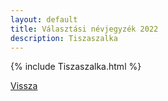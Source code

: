 ```yaml
---
layout: default
title: Választási névjegyzék 2022
description: Tiszaszalka
---
```


{% include Tiszaszalka.html %}

[Vissza](./)